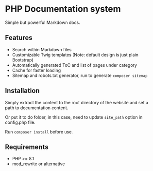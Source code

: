 # PHP Documentation system

Simple but powerful Markdown docs.

## Features

- Search within Markdown files
- Customizable Twig templates (Note: default design is just plain Bootstrap)
- Automatically generated ToC and list of pages under category
- Cache for faster loading
- Sitemap and robots.txt generator, run to generate `composer sitemap`

## Installation

Simply extract the content to the root directory of the website and set a path to documentation content.

Or put it to do folder, in this case, need to update `site_path` option in config.php file.

Run `composer install` before use.

## Requirements

- PHP >= 8.1
- mod_rewrite or alternative
